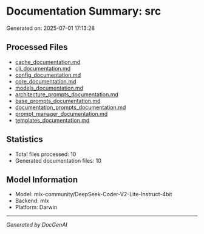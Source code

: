 # Documentation Summary: src

Generated on: 2025-07-01 17:13:28

## Processed Files

- [cache_documentation.md](./cache_documentation.md)
- [cli_documentation.md](./cli_documentation.md)
- [config_documentation.md](./config_documentation.md)
- [core_documentation.md](./core_documentation.md)
- [models_documentation.md](./models_documentation.md)
- [architecture_prompts_documentation.md](./architecture_prompts_documentation.md)
- [base_prompts_documentation.md](./base_prompts_documentation.md)
- [documentation_prompts_documentation.md](./documentation_prompts_documentation.md)
- [prompt_manager_documentation.md](./prompt_manager_documentation.md)
- [templates_documentation.md](./templates_documentation.md)

## Statistics

- Total files processed: 10
- Generated documentation files: 10

## Model Information

- Model: mlx-community/DeepSeek-Coder-V2-Lite-Instruct-4bit
- Backend: mlx
- Platform: Darwin

---

*Generated by DocGenAI*
